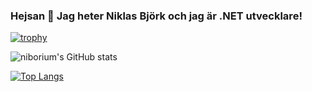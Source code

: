 ### Hejsan 👋 Jag heter Niklas Björk och jag är .NET utvecklare!

[![trophy](https://github-profile-trophy.vercel.app/?username=niborium)](https://github.com/ryo-ma/github-profile-trophy)


![niborium's GitHub stats](https://github-readme-stats.vercel.app/api?username=niborium&show_icons=true&theme=synthwave)

 [![Top Langs](https://github-readme-stats.vercel.app/api/top-langs/?username=niborium&langs_count=10&theme=dark&card_width=450)]([https://github.com/niborium/github-readme-stats](https://github.com/anuraghazra/github-readme-stats))
